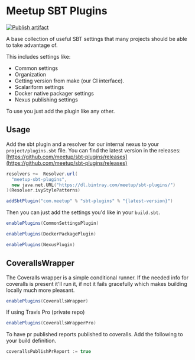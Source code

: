 # Meetup SBT Plugins

[![Publish artifact](https://github.com/meetup/sbt-plugins/actions/workflows/sbt-plugins.yml/badge.svg)](https://github.com/meetup/sbt-plugins/actions/workflows/sbt-plugins.yml)

A base collection of useful SBT settings that many projects should be able to take advantage of.

This includes settings like:

* Common settings
 * Organization
 * Getting version from make (our CI interface).
 * Scalariform settings
* Docker native packager settings
* Nexus publishing settings

To use you just add the plugin like any other.

## Usage

Add the sbt plugin and a resolver for our internal nexus to your `project/plugins.sbt` file.  You can find the latest version in the releases: [https://github.com/meetup/sbt-plugins/releases](https://github.com/meetup/sbt-plugins/releases)

```scala
resolvers +=  Resolver.url(
  "meetup-sbt-plugins",
  new java.net.URL("https://dl.bintray.com/meetup/sbt-plugins/")
)(Resolver.ivyStylePatterns)

addSbtPlugin("com.meetup" % "sbt-plugins" % "{latest-version}")
```

Then you can just add the settings you'd like in your `build.sbt`.

```scala
enablePlugins(CommonSettingsPlugin)
```

```scala
enablePlugins(DockerPackagePlugin)
```

```scala
enablePlugins(NexusPlugin)
```


## CoverallsWrapper

The Coveralls wrapper is a simple conditional runner.  If the needed
info for coveralls is present it'll run it, if not it fails gracefully
which makes building locally much more pleasant.

```scala
enablePlugins(CoverallsWrapper)
```

If using Travis Pro (private repo)

```scala
enablePlugins(CoverallsWrapperPro)
```

To have pr published reports published to coveralls. Add the following to your
build definition.

```scala
coverallsPublishPrReport := true
```
